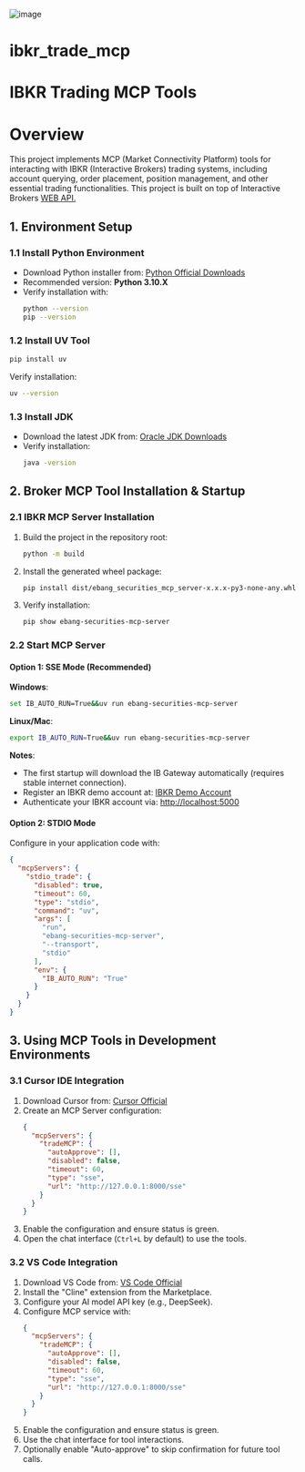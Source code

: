 ![image](https://github.com/goCyberTrade/ibkr_trade_mcp/blob/main/pics/MCP.png)
# ibkr_trade_mcp
# IBKR Trading MCP Tools


# Overview
This project implements MCP (Market Connectivity Platform) tools for interacting with IBKR (Interactive Brokers) trading systems, including account querying, order placement, position management, and other essential trading functionalities. This project is built on top of Interactive Brokers [WEB API.](https://www.interactivebrokers.com/campus/ibkr-api-page/webapi-doc/#introduction-0)


## 1. Environment Setup

### 1.1 Install Python Environment
- Download Python installer from: [Python Official Downloads](https://www.python.org/downloads/)
- Recommended version: **Python 3.10.X**
- Verify installation with:
  ```bash
  python --version
  pip --version
  ```

### 1.2 Install UV Tool
```bash
pip install uv
```
Verify installation:
```bash
uv --version
```

### 1.3 Install JDK
- Download the latest JDK from: [Oracle JDK Downloads](https://www.oracle.com/java/technologies/downloads/#java11)
- Verify installation:
  ```bash
  java -version
  ```


## 2. Broker MCP Tool Installation & Startup

### 2.1 IBKR MCP Server Installation
1. Build the project in the repository root:
   ```bash
   python -m build
   ```
2. Install the generated wheel package:
   ```bash
   pip install dist/ebang_securities_mcp_server-x.x.x-py3-none-any.whl
   ```
3. Verify installation:
   ```bash
   pip show ebang-securities-mcp-server
   ```

### 2.2 Start MCP Server
#### Option 1: SSE Mode (Recommended)
**Windows**:
```bash
set IB_AUTO_RUN=True&&uv run ebang-securities-mcp-server
```

**Linux/Mac**:
```bash
export IB_AUTO_RUN=True&&uv run ebang-securities-mcp-server
```

**Notes**:
- The first startup will download the IB Gateway automatically (requires stable internet connection).
- Register an IBKR demo account at: [IBKR Demo Account](https://www.interactivebrokers.com.sg/Universal/Application?ft=T)
- Authenticate your IBKR account via: [http://localhost:5000](http://localhost:5000)

#### Option 2: STDIO Mode
Configure in your application code with:
```json
{
  "mcpServers": {
    "stdio_trade": {
      "disabled": true,
      "timeout": 60,
      "type": "stdio",
      "command": "uv",
      "args": [
        "run",
        "ebang-securities-mcp-server",
        "--transport",
        "stdio"
      ],
      "env": {
        "IB_AUTO_RUN": "True"
      }
    }
  }
}
```


## 3. Using MCP Tools in Development Environments

### 3.1 Cursor IDE Integration
1. Download Cursor from: [Cursor Official](https://www.cursor.com/cn)
2. Create an MCP Server configuration:
   ```json
   {
     "mcpServers": {
       "tradeMCP": {
         "autoApprove": [],
         "disabled": false,
         "timeout": 60,
         "type": "sse",
         "url": "http://127.0.0.1:8000/sse"
       }
     }
   }
   ```
3. Enable the configuration and ensure status is green.
4. Open the chat interface (`Ctrl+L` by default) to use the tools.

### 3.2 VS Code Integration
1. Download VS Code from: [VS Code Official](https://code.visualstudio.com/)
2. Install the "Cline" extension from the Marketplace.
3. Configure your AI model API key (e.g., DeepSeek).
4. Configure MCP service with:
   ```json
   {
     "mcpServers": {
       "tradeMCP": {
         "autoApprove": [],
         "disabled": false,
         "timeout": 60,
         "type": "sse",
         "url": "http://127.0.0.1:8000/sse"
       }
     }
   }
   ```
5. Enable the configuration and ensure status is green.
6. Use the chat interface for tool interactions.
7. Optionally enable "Auto-approve" to skip confirmation for future tool calls.

